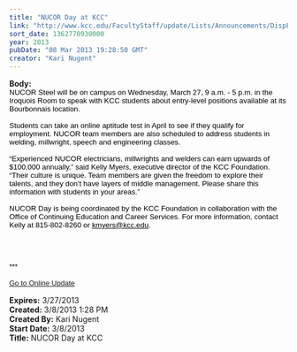 ```yaml
---
title: "NUCOR Day at KCC"
link: "http://www.kcc.edu/FacultyStaff/update/Lists/Announcements/DispForm.aspx?ID=1018"
sort_date: 1362770930000
year: 2013
pubDate: "08 Mar 2013 19:28:50 GMT"
creator: "Kari Nugent"
---
```


<div><b>Body:</b> <div class="ExternalClass6844D5A075BC4B729909FF8F66AFF4D2">
<div>
<p style="margin:0in 0in 0pt" class="MsoNormal"><span style="font-family:'Arial','sans-serif';color:black;font-size:10pt">NUCOR Steel will be on campus on Wednesday, March 27, 9 a.m. - 5 p.m. in the Iroquois Room to speak with KCC students about entry-level positions available at its Bourbonnais location. </span></p><span style="font-family:'Arial','sans-serif';color:black;font-size:10pt">
<p style="margin:0in 0in 0pt" class="MsoNormal"><span style="border-bottom:windowtext 1pt;border-left:windowtext 1pt;padding-bottom:0in;padding-left:0in;padding-right:0in;font-family:'Arial','sans-serif';color:black;font-size:10pt;border-top:windowtext 1pt;border-right:windowtext 1pt;padding-top:0in"></span> </p>
<p style="margin:0in 0in 0pt" class="MsoNormal"><span style="border-bottom:windowtext 1pt;border-left:windowtext 1pt;padding-bottom:0in;padding-left:0in;padding-right:0in;font-family:'Arial','sans-serif';color:black;font-size:10pt;border-top:windowtext 1pt;border-right:windowtext 1pt;padding-top:0in">Students can take an online aptitude test in April to see if they qualify for employment. </span>NUCOR team members are also scheduled to address students in welding, millwright, speech and engineering classes. </span></p>
<p style="margin:0in 0in 0pt" class="MsoNormal"><span style="font-family:'Arial','sans-serif';color:black;font-size:10pt"></span> </p>
<p style="margin:0in 0in 0pt" class="MsoNormal"><span style="font-family:'Arial','sans-serif';font-size:10pt">“Experienced NUCOR electricians, millwrights and welders can earn upwards of $100,000 annually,” said Kelly Myers, executive director of the KCC Foundation. “Their culture is unique. Team members are given the freedom to explore their talents, and they don’t have layers of middle management.<span> </span>Please share this information with students in your areas.” </span></p>
<p style="margin:0in 0in 0pt" class="MsoNormal"><span style="font-family:'Arial','sans-serif';color:black;font-size:10pt"></span> </p>
<p style="margin:0in 0in 0pt" class="MsoNormal"><span style="font-family:'Arial','sans-serif';color:black;font-size:10pt">NUCOR Day is being coordinated by the KCC Foundation in collaboration with the Office of Continuing Education and Career Services. For more information, contact Kelly at 815-802-8260 or </span><span style="font-family:'Arial','sans-serif';font-size:10pt"><a href="mailto:kmyers@kcc.edu"><span style="color:black">kmyers@kcc.edu</span></a><span style="color:black">.</span></span></p>
<p style="margin:0in 0in 0pt" class="MsoNormal"><span style="font-family:'Arial','sans-serif';font-size:10pt"><span style="color:black"></span></span> </p>
<p style="margin:0in 0in 0pt" class="MsoNormal"><span style="font-family:'Arial','sans-serif';font-size:10pt"><span style="color:black"></span></span> </p>
<p style="margin:0in 0in 0pt" class="MsoNormal"><span style="font-family:'Arial','sans-serif';font-size:10pt"><span style="color:black"></span></span> </p>
<p style="margin:0in 0in 0pt" class="MsoNormal"><span style="font-family:'Arial','sans-serif';font-size:10pt"><span style="color:black"></span></span> </p><span style="font-family:'Arial','sans-serif';font-size:10pt"><span style="color:black">
<div><font size="2">***</font></div>
<div><font size="2"></font> </div>
<div><a href="/FacultyStaff/update/Pages/dailyupdate.aspx"><font size="2">Go to Online Update</font></a></div>
<div> </div></span></span></div></div></div>
<div><b>Expires:</b> 3/27/2013</div>
<div><b>Created:</b> 3/8/2013 1:28 PM</div>
<div><b>Created By:</b> Kari Nugent</div>
<div><b>Start Date:</b> 3/8/2013</div>
<div><b>Title:</b> NUCOR Day at KCC</div>
